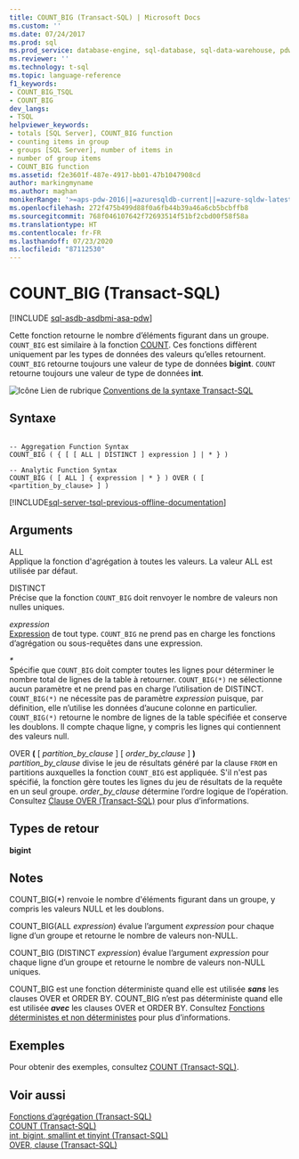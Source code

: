 ```yaml
---
title: COUNT_BIG (Transact-SQL) | Microsoft Docs
ms.custom: ''
ms.date: 07/24/2017
ms.prod: sql
ms.prod_service: database-engine, sql-database, sql-data-warehouse, pdw
ms.reviewer: ''
ms.technology: t-sql
ms.topic: language-reference
f1_keywords:
- COUNT_BIG_TSQL
- COUNT_BIG
dev_langs:
- TSQL
helpviewer_keywords:
- totals [SQL Server], COUNT_BIG function
- counting items in group
- groups [SQL Server], number of items in
- number of group items
- COUNT_BIG function
ms.assetid: f2e3601f-487e-4917-bb01-47b1047908cd
author: markingmyname
ms.author: maghan
monikerRange: '>=aps-pdw-2016||=azuresqldb-current||=azure-sqldw-latest||>=sql-server-2016||=sqlallproducts-allversions||>=sql-server-linux-2017||=azuresqldb-mi-current'
ms.openlocfilehash: 272f475b499d88f0a6fb44b39a46a6cb5bcbffb8
ms.sourcegitcommit: 768f046107642f72693514f51bf2cbd00f58f58a
ms.translationtype: HT
ms.contentlocale: fr-FR
ms.lasthandoff: 07/23/2020
ms.locfileid: "87112530"
---
```

# <a name="count_big-transact-sql"></a>COUNT_BIG (Transact-SQL)
[!INCLUDE [sql-asdb-asdbmi-asa-pdw](../../includes/applies-to-version/sql-asdb-asdbmi-asa-pdw.md)]

Cette fonction retourne le nombre d’éléments figurant dans un groupe. `COUNT_BIG` est similaire à la fonction [COUNT](../../t-sql/functions/count-transact-sql.md). Ces fonctions diffèrent uniquement par les types de données des valeurs qu’elles retournent. `COUNT_BIG` retourne toujours une valeur de type de données **bigint**. `COUNT` retourne toujours une valeur de type de données **int**.
  
![Icône Lien de rubrique](../../database-engine/configure-windows/media/topic-link.gif "Icône du lien de rubrique") [Conventions de la syntaxe Transact-SQL](../../t-sql/language-elements/transact-sql-syntax-conventions-transact-sql.md)
  
## <a name="syntax"></a>Syntaxe  
  
```syntaxsql

-- Aggregation Function Syntax  
COUNT_BIG ( { [ [ ALL | DISTINCT ] expression ] | * } )  
  
-- Analytic Function Syntax  
COUNT_BIG ( [ ALL ] { expression | * } ) OVER ( [ <partition_by_clause> ] )  
```  
  
[!INCLUDE[sql-server-tsql-previous-offline-documentation](../../includes/sql-server-tsql-previous-offline-documentation.md)]

## <a name="arguments"></a>Arguments
ALL  
Applique la fonction d'agrégation à toutes les valeurs. La valeur ALL est utilisée par défaut.
  
DISTINCT  
Précise que la fonction `COUNT_BIG` doit renvoyer le nombre de valeurs non nulles uniques.
  
*expression*  
[Expression](../../t-sql/language-elements/expressions-transact-sql.md) de tout type. `COUNT_BIG` ne prend pas en charge les fonctions d’agrégation ou sous-requêtes dans une expression.
  
*\**  
Spécifie que `COUNT_BIG` doit compter toutes les lignes pour déterminer le nombre total de lignes de la table à retourner. `COUNT_BIG(*)` ne sélectionne aucun paramètre et ne prend pas en charge l’utilisation de DISTINCT. `COUNT_BIG(*)` ne nécessite pas de paramètre *expression* puisque, par définition, elle n’utilise les données d’aucune colonne en particulier. `COUNT_BIG(*)` retourne le nombre de lignes de la table spécifiée et conserve les doublons. Il compte chaque ligne, y compris les lignes qui contiennent des valeurs null.
  
OVER **(** [ *partition_by_clause* ] [ *order_by_clause* ] **)**  
*partition_by_clause* divise le jeu de résultats généré par la clause `FROM` en partitions auxquelles la fonction `COUNT_BIG` est appliquée. S'il n'est pas spécifié, la fonction gère toutes les lignes du jeu de résultats de la requête en un seul groupe. *order_by_clause* détermine l’ordre logique de l’opération. Consultez [Clause OVER &#40;Transact-SQL&#41;](../../t-sql/queries/select-over-clause-transact-sql.md) pour plus d’informations.
  
## <a name="return-types"></a>Types de retour
**bigint**
  
## <a name="remarks"></a>Notes  
COUNT_BIG(\*) renvoie le nombre d'éléments figurant dans un groupe, y compris les valeurs NULL et les doublons.
  
COUNT_BIG(ALL *expression*) évalue l’argument *expression* pour chaque ligne d’un groupe et retourne le nombre de valeurs non-NULL.
  
COUNT_BIG (DISTINCT *expression*) évalue l’argument *expression* pour chaque ligne d’un groupe et retourne le nombre de valeurs non-NULL uniques.
  
COUNT_BIG est une fonction déterministe quand elle est utilisée **_sans_** les clauses OVER et ORDER BY. COUNT_BIG n’est pas déterministe quand elle est utilisée **_avec_** les clauses OVER et ORDER BY. Consultez [Fonctions déterministes et non déterministes](../../relational-databases/user-defined-functions/deterministic-and-nondeterministic-functions.md) pour plus d’informations.
  
## <a name="examples"></a>Exemples  
Pour obtenir des exemples, consultez [COUNT &#40;Transact-SQL&#41;](../../t-sql/functions/count-transact-sql.md).
  
## <a name="see-also"></a>Voir aussi
[Fonctions d’agrégation &#40;Transact-SQL&#41;](../../t-sql/functions/aggregate-functions-transact-sql.md)  
[COUNT &#40;Transact-SQL&#41;](../../t-sql/functions/count-transact-sql.md)  
[int, bigint, smallint et tinyint &#40;Transact-SQL&#41;](../../t-sql/data-types/int-bigint-smallint-and-tinyint-transact-sql.md)  
[OVER, clause &#40;Transact-SQL&#41;](../../t-sql/queries/select-over-clause-transact-sql.md)
  
  
